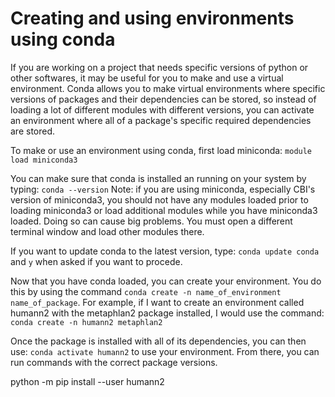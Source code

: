 # Creating and using environments using conda

If you are working on a project that needs specific versions of python or other softwares, it may be useful for you to make and use a virtual environment. Conda allows you to make virtual environments where specific versions of packages and their dependencies can be stored, so instead of loading a lot of different modules with different versions, you can activate an environment where all of a package's specific required dependencies are stored.

To make or use an environment using conda, first load miniconda:
`module load miniconda3`

You can make sure that conda is installed an running on your system by typing: `conda --version`
Note: if you are using miniconda, especially CBI's version of miniconda3, you should not have any modules loaded prior to loading miniconda3 or load additional modules while you have miniconda3 loaded. Doing so can cause big problems. You must open a different terminal window and load other modules there.

If you want to update conda to the latest version, type: `conda update conda` and `y` when asked if you want to procede.

Now that you have conda loaded, you can create your environment. You do this by using the command `conda create -n name_of_environment name_of_package`. For example, if I want to create an environment called humann2 with the metaphlan2 package installed, I would use the command:
`conda create -n humann2 metaphlan2`

Once the package is installed with all of its dependencies, you can then use:
`conda activate humann2` to use your environment. From there, you can run commands with the correct package versions.


python -m pip install --user humann2
